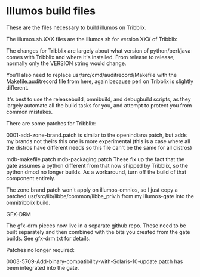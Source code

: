 Illumos build files
===================

These are the files necessary to build illumos on Tribblix.

The illumos.sh.XXX files are the illumos.sh for version XXX of Tribblix

The changes for Tribblix are largely about what version of python/perl/java
comes with Tribblix and where it's installed.  From release to release,
normally only the VERSION string would change.

You'll also need to replace usr/src/cmd/auditrecord/Makefile with the
Makefile.auditrecord file from here, again because perl on Tribblix is
slightly different.

It's best to use the releasebuild, omnibuild, and debugbuild scripts, as
they largely automate all the build tasks for you, and attempt to protect
you from common mistakes.


There are some patches for Tribblix:

0001-add-zone-brand.patch
is similar to the openindiana patch, but adds my brands not theirs
this one is more experimental (this is a case where all the distros
have different needs so this file can't be the same for all distros)

mdb-makefile.patch
mdb-packaging.patch
These fix up the fact that the gate assumes a python different from that
now shipped by Tribblix, so the python dmod no longer builds. As a
workaround, turn off the build of that component entirely.

The zone brand patch won't apply on illumos-omnios, so I just copy a patched
usr/src/lib/libbe/common/libbe_priv.h from my illumos-gate into the
omnitribblix build.

GFX-DRM

The gfx-drm pieces now live in a separate github repo. These need to be
built separately and then combined with the bits you created from the
gate builds. See gfx-drm.txt for details.


Patches no longer required:

0003-5709-Add-binary-compatibility-with-Solaris-10-update.patch
has been integrated into the gate.
